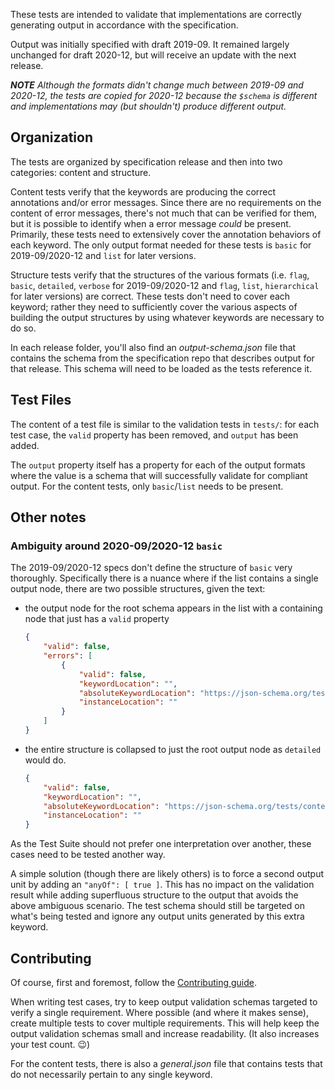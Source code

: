 These tests are intended to validate that implementations are correctly generating output in accordance with the specification.

Output was initially specified with draft 2019-09.  It remained largely unchanged for draft 2020-12, but will receive an update with the next release.

_**NOTE** Although the formats didn't change much between 2019-09 and 2020-12, the tests are copied for 2020-12 because the `$schema` is different and implementations may (but shouldn't) produce different output._

## Organization

The tests are organized by specification release and then into two categories: content and structure.

Content tests verify that the keywords are producing the correct annotations and/or error messages.  Since there are no requirements on the content of error messages, there's not much that can be verified for them, but it is possible to identify when a error message _could_ be present.  Primarily, these tests need to extensively cover the annotation behaviors of each keyword.  The only output format needed for these tests is `basic` for 2019-09/2020-12 and `list` for later versions.

Structure tests verify that the structures of the various formats (i.e. `flag`, `basic`, `detailed`, `verbose` for 2019-09/2020-12 and `flag`, `list`, `hierarchical` for later versions) are correct.  These tests don't need to cover each keyword; rather they need to sufficiently cover the various aspects of building the output structures by using whatever keywords are necessary to do so.

In each release folder, you'll also find an _output-schema.json_ file that contains the schema from the specification repo that describes output for that release.  This schema will need to be loaded as the tests reference it.

## Test Files

The content of a test file is similar to the validation tests in `tests/`: for each test case, the `valid` property has been removed, and `output` has been added.

The `output` property itself has a property for each of the output formats where the value is a schema that will successfully validate for compliant output.  For the content tests, only `basic`/`list` needs to be present.

## Other notes

### Ambiguity around 2020-09/2020-12 `basic`

The 2019-09/2020-12 specs don't define the structure of `basic` very thoroughly.  Specifically there is a nuance where if the list contains a single output node, there are two possible structures, given the text:

- the output node for the root schema appears in the list with a containing node that just has a `valid` property
    ```json
    {
        "valid": false,
        "errors": [
            {
                "valid": false,
                "keywordLocation": "",
                "absoluteKeywordLocation": "https://json-schema.org/tests/content/draft2019-09/general/0",
                "instanceLocation": ""
            }
        ]
    }
    ```
- the entire structure is collapsed to just the root output node as `detailed` would do.
    ```json
    {
        "valid": false,
        "keywordLocation": "",
        "absoluteKeywordLocation": "https://json-schema.org/tests/content/draft2019-09/general/0",
        "instanceLocation": ""
    }
    ```
As the Test Suite should not prefer one interpretation over another, these cases need to be tested another way.

A simple solution (though there are likely others) is to force a second output unit by adding an `"anyOf": [ true ]`.  This has no impact on the validation result while adding superfluous structure to the output that avoids the above ambiguous scenario.  The test schema should still be targeted on what's being tested and ignore any output units generated by this extra keyword.

## Contributing

Of course, first and foremost, follow the [Contributing guide](/CONTRIBUTING.md).

When writing test cases, try to keep output validation schemas targeted to verify a single requirement.  Where possible (and where it makes sense), create multiple tests to cover multiple requirements.  This will help keep the output validation schemas small and increase readability.  (It also increases your test count. 😉)

For the content tests, there is also a _general.json_ file that contains tests that do not necessarily pertain to any single keyword.
<!-- This general.json file may be added to the structure tests later, but I haven't gotten to them yet, so I don't know. -->
